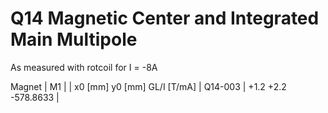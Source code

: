 Q14 Magnetic Center and Integrated Main Multipole
=================================================

As measured with rotcoil for I =  -8A

Magnet  |             M1               |
        | x0 [mm]  y0 [mm] GL/I [T/mA] |
Q14-003 |    +1.2     +2.2  -578.8633  |
